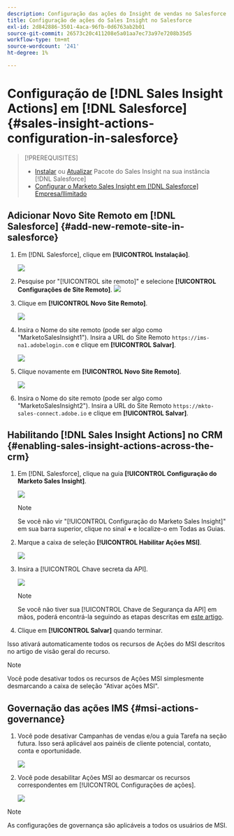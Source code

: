 ```yaml
---
description: Configuração das ações do Insight de vendas no Salesforce - Documentação do Marketo - Documentação do produto
title: Configuração de ações do Sales Insight no Salesforce
exl-id: 2d842886-3501-4aca-96fb-0d6763ab2b01
source-git-commit: 26573c20c411208e5a01aa7ec73a97e7208b35d5
workflow-type: tm+mt
source-wordcount: '241'
ht-degree: 1%

---
```


# Configuração de [!DNL Sales Insight Actions] em [!DNL Salesforce] {#sales-insight-actions-configuration-in-salesforce}

>[!PREREQUISITES]
>
>* [Instalar](/help/marketo/product-docs/marketo-sales-insight/msi-for-salesforce/installation/install-marketo-sales-insight-package-in-salesforce-appexchange.md) ou [Atualizar](/help/marketo/product-docs/marketo-sales-insight/msi-for-salesforce/upgrading/upgrading-your-msi-package.md) Pacote do Sales Insight na sua instância [!DNL Salesforce]
>* [Configurar o Marketo Sales Insight em [!DNL Salesforce] Empresa/Ilimitado](/help/marketo/product-docs/marketo-sales-insight/msi-for-salesforce/configuration/configure-marketo-sales-insight-in-salesforce-enterprise-unlimited.md)

## Adicionar Novo Site Remoto em [!DNL Salesforce] {#add-new-remote-site-in-salesforce}

1. Em [!DNL Salesforce], clique em **[!UICONTROL Instalação]**.

   ![](assets/msi-actions-configuration-in-salesforce-1.png)

1. Pesquise por &quot;[!UICONTROL site remoto]&quot; e selecione **[!UICONTROL Configurações de Site Remoto]**.
   ![](assets/msi-actions-configuration-in-salesforce-2.png)

1. Clique em **[!UICONTROL Novo Site Remoto]**.

   ![](assets/msi-actions-configuration-in-salesforce-3.png)

1. Insira o Nome do site remoto (pode ser algo como &quot;MarketoSalesInsight1&quot;). Insira a URL do Site Remoto `https://ims-na1.adobelogin.com` e clique em **[!UICONTROL Salvar]**.

   ![](assets/msi-actions-configuration-in-salesforce-4.png)

1. Clique novamente em **[!UICONTROL Novo Site Remoto]**.

   ![](assets/msi-actions-configuration-in-salesforce-4a.png)

1. Insira o Nome do site remoto (pode ser algo como &quot;MarketoSalesInsight2&quot;). Insira a URL do Site Remoto `https://mkto-sales-connect.adobe.io` e clique em **[!UICONTROL Salvar]**.

## Habilitando [!DNL Sales Insight Actions] no CRM {#enabling-sales-insight-actions-across-the-crm}

1. Em [!DNL Salesforce], clique na guia **[!UICONTROL Configuração do Marketo Sales Insight]**.

   ![](assets/msi-actions-configuration-in-salesforce-5.png)

   >[!NOTE]
   >
   >Se você não vir &quot;[!UICONTROL Configuração do Marketo Sales Insight]&quot; em sua barra superior, clique no sinal **+** e localize-o em Todas as Guias.

1. Marque a caixa de seleção **[!UICONTROL Habilitar Ações MSI]**.

   ![](assets/msi-actions-configuration-in-salesforce-6.png)

1. Insira a [!UICONTROL Chave secreta da API].

   ![](assets/msi-actions-configuration-in-salesforce-7.png)

   >[!NOTE]
   >
   >Se você não tiver sua [!UICONTROL Chave de Segurança da API] em mãos, poderá encontrá-la seguindo as etapas descritas em [este artigo](/help/marketo/product-docs/marketo-sales-insight/msi-for-salesforce/configuration/configure-marketo-sales-insight-in-salesforce-enterprise-unlimited.md).

1. Clique em **[!UICONTROL Salvar]** quando terminar.

Isso ativará automaticamente todos os recursos de Ações do MSI descritos no artigo de visão geral do recurso.

>[!NOTE]
>
>Você pode desativar todos os recursos de Ações MSI simplesmente desmarcando a caixa de seleção &quot;Ativar ações MSI&quot;.

## Governação das ações IMS {#msi-actions-governance}

1. Você pode desativar Campanhas de vendas e/ou a guia Tarefa na seção futura. Isso será aplicável aos painéis de cliente potencial, contato, conta e oportunidade.

   ![](assets/msi-actions-configuration-in-salesforce-8.png)

1. Você pode desabilitar Ações MSI ao desmarcar os recursos correspondentes em [!UICONTROL Configurações de ações].

   ![](assets/msi-actions-configuration-in-salesforce-9.png)

>[!NOTE]
>
>As configurações de governança são aplicáveis a todos os usuários de MSI.

